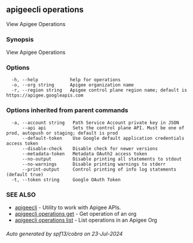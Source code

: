 ## apigeecli operations

View Apigee Operations

### Synopsis

View Apigee Operations

### Options

```
  -h, --help            help for operations
  -o, --org string      Apigee organization name
  -r, --region string   Apigee control plane region name; default is https://apigee.googleapis.com
```

### Options inherited from parent commands

```
  -a, --account string   Path Service Account private key in JSON
      --api api          Sets the control plane API. Must be one of prod, autopush or staging; default is prod
      --default-token    Use Google default application credentials access token
      --disable-check    Disable check for newer versions
      --metadata-token   Metadata OAuth2 access token
      --no-output        Disable printing all statements to stdout
      --no-warnings      Disable printing warnings to stderr
      --print-output     Control printing of info log statements (default true)
  -t, --token string     Google OAuth Token
```

### SEE ALSO

* [apigeecli](apigeecli.md)	 - Utility to work with Apigee APIs.
* [apigeecli operations get](apigeecli_operations_get.md)	 - Get operation of an org
* [apigeecli operations list](apigeecli_operations_list.md)	 - List operations in an Apigee Org

###### Auto generated by spf13/cobra on 23-Jul-2024
